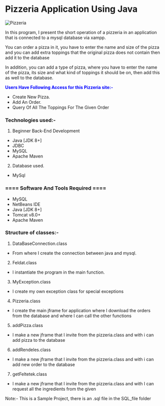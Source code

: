 # Pizzeria Application Using Java
![Pizzeria](https://user-images.githubusercontent.com/111382157/187478411-94fa6754-e892-4cb2-85f0-77c3b4a00a2b.png)



In this program, I present the short operation of a pizzeria in an application that is connected to a mysql database via xampp.

You can order a pizza in it, you have to enter the name and size of the pizza and you can add extra toppings that the original pizza does not contain
then add it to the database

In addition, you can add a type of pizza, where you have to enter the name of the pizza, its size and what kind of toppings it should be on, then add this as well
to the database.

<span style="color:blue">**Users Have Following Access for this Pizzeria site:-**</span>
- Create New Pizza.
- Add An Order.
- Query Of All The Toppings For The Given Order

### Technologies used:-
1. Beginner Back-End Development
- Java [JDK 8+]
- JDBC
- MySQL
- Apache Maven

2. Database used.
- MySql

### ==== Software And Tools Required ====
- MySQL
- NetBeans IDE
- Java [JDK 8+]
- Tomcat v8.0+
- Apache Maven

### Structure of classes:- ###
1. DataBaseConnection.class
  - From where I create the connection between java and mysql.
  
2. Feldat.class
  - I instantiate the program in the main function.
  
3. MyException.class
  - I create my own exception class for special exceptions

4. Pizzeria.class
  - I create the main jframe for application where I download the orders from the database and where I can call the other functions

5. addPizza.class
  - I make a new jframe that I invite from the pizzeria.class and with i can add pizza to the database
  
6. addRendeles.class
  - I make a new jframe that I invite from the pizzeria.class and with i can add new order to the database
  
7. getFeltetek.class
  - I make a new jframe that I invite from the pizzeria.class and with I can request all the ingredients from the given
  
  

Note:- This is a Sample Project, there is an .sql file in the SQL_file folder
